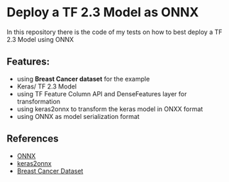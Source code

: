 # Deploy a TF 2.3 Model as ONNX

In this repository there is the code of my tests on how to best deploy a TF 2.3 Model using ONNX

## Features:
* using **Breast Cancer dataset** for the example
* Keras/ TF 2.3 Model
* using TF Feature Column API and DenseFeatures layer for transformation
* using keras2onnx to transform the keras model in ONXX format
* using ONNX as model serialization format

## References

* [ONNX](https://onnx.ai/)
* [keras2onnx](https://github.com/onnx/keras-onnx)
* [Breast Cancer Dataset](https://archive.ics.uci.edu/ml/datasets/breast+cancer+wisconsin+%28diagnostic%29)



